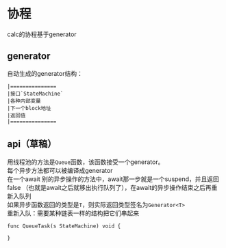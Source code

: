 # 协程
calc的协程基于generator  

## generator
自动生成的generator结构：  
```
|===============
|接口`StateMachine`
|各种内部变量      
|下一个block地址    
|返回值             
|===============

```

## api（草稿）
用线程池的方法是`Queue`函数，该函数接受一个generator。  
每个异步方法都可以被编译成generator  
在一个await 别的异步操作的方法中，await那一步就是一个suspend，并且返回false
（也就是await之后就移出执行队列了），在await的异步操作结束之后再重新入队列  
如果异步函数返回的类型是`T`，则实际返回类型签名为`Generator<T>`  
重新入队：需要某种链表一样的结构把它们串起来  

```calc
func QueueTask(s StateMachine) void {

}

```

